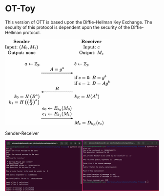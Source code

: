 # OT-Toy
This version of OTT is based upon the Diffie-Hellman Key Exchange. The security of this protocol is dependent upon the security of the Diffie-Hellman protocol.

![Image](ott.gif)

Sender-Receiver


![Image](Screenshot.png)

